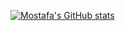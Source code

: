 [![Mostafa's GitHub stats](https://github-readme-stats.vercel.app/api?username=mostafasadeghi97&show_icons=true&theme=radical)](https://github.com/mostafasadeghi97/github-readme-stats)
